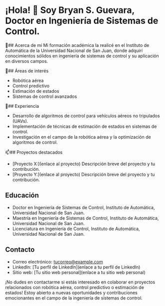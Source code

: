 # ¡Hola! 👋 Soy Bryan S. Guevara, Doctor en Ingeniería de Sistemas de Control.

👀## Acerca de mí
Mi formación académica la realicé en el Instituto de Automática de la Universidad Nacional de San Juan, donde adquirí conocimientos sólidos en ingeniería de sistemas de control y su aplicación en diversos campos.

🌱## Áreas de interés
- Robótica aérea
- Control predictivo
- Estimación de estados
- Sistemas de control avanzados

💞️## Experiencia
- Desarrollo de algoritmos de control para vehículos aéreos no tripulados (UAVs).
- Implementación de técnicas de estimación de estados en sistemas de control.
- Investigación en el campo de la robótica aérea y la optimización de algoritmos de control.

📫## Proyectos destacados
- [Proyecto X:](enlace al proyecto) Descripción breve del proyecto y tu contribución.
- [Proyecto Y:](enlace al proyecto) Descripción breve del proyecto y tu contribución.

## Educación
- Doctor en Ingeniería de Sistemas de Control, Instituto de Automática, Universidad Nacional de San Juan.
- Maestría en Ingeniería de Sistemas de Control, Instituto de Automática, Universidad Nacional de San Juan.
- Licenciatura en Ingeniería de Control, Instituto de Automática, Universidad Nacional de San Juan.

## Contacto
- Correo electrónico: [tucorreo@example.com](mailto:tucorreo@example.com)
- LinkedIn: [Tu perfil de LinkedIn](enlace a tu perfil de LinkedIn)
- Sitio web: [Tu sitio web personal](enlace a tu sitio web personal)

¡No dudes en contactarme si estás interesado en colaborar en proyectos relacionados con robótica aérea, control predictivo o estimación de estados! Estoy abierto a nuevas oportunidades y contribuciones emocionantes en el campo de la ingeniería de sistemas de control.
